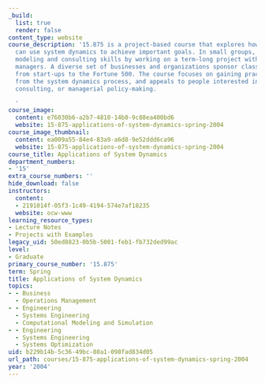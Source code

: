 ```yaml
---
_build:
  list: true
  render: false
content_type: website
course_description: '15.875 is a project-based course that explores how organizations
  can use system dynamics to achieve important goals. In small groups, students learn
  modeling and consulting skills by working on a term-long project with real-life
  managers. A diverse set of businesses and organizations sponsor class projects,
  from start-ups to the Fortune 500. The course focuses on gaining practical insight
  from the system dynamics process, and appeals to people interested in system dynamics,
  consulting, or managerial policy-making.

  '
course_image:
  content: e76030b6-a2b7-4810-14b0-9c88ea400bd6
  website: 15-875-applications-of-system-dynamics-spring-2004
course_image_thumbnail:
  content: ea009a55-84e4-83a9-a6d8-9e52ddd6ca96
  website: 15-875-applications-of-system-dynamics-spring-2004
course_title: Applications of System Dynamics
department_numbers:
- '15'
extra_course_numbers: ''
hide_download: false
instructors:
  content:
  - 2191014f-05f3-1c49-4194-574e7af18235
  website: ocw-www
learning_resource_types:
- Lecture Notes
- Projects with Examples
legacy_uid: 50ed8823-0b5b-5001-feb1-fb732ded99ac
level:
- Graduate
primary_course_number: '15.875'
term: Spring
title: Applications of System Dynamics
topics:
- - Business
  - Operations Management
- - Engineering
  - Systems Engineering
  - Computational Modeling and Simulation
- - Engineering
  - Systems Engineering
  - Systems Optimization
uid: b229b14b-5c36-49bc-80a1-098fad834d05
url_path: courses/15-875-applications-of-system-dynamics-spring-2004
year: '2004'
---
```

